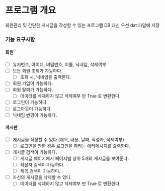 # 프로그램 개요
회원관리 및 간단한 게시글을 작성할 수 있는 프로그램
DB 대신 우선 dat 파일에 저장

### 기능 요구사항
#### 회원
- [ ] 유저번호, 아이디, 비밀번호, 이름, 닉네임, 삭제여부
- [ ] 모든 회원 조회가 가능하다.
    - [ ] 조회 시, 닉네임을 출력한다.
- [ ] 회원 가입이 가능하다.
- [ ] 회원 탈퇴가 가능하다.
  - [ ] 데이터를 삭제하지 않고 삭제여부 만 True 로 변환한다.
- [ ] 로그인이 가능하다.
- [ ] 로그아웃이 가능하다.
- [ ] 닉네임 변경이 가능하다.

#### 게시판
- [ ] 게시글을 작성할 수 있다.(제목, 내용, 날짜, 작성자, 삭제여부)
  - [ ] 로그인을 안한 경우 로그인을 하라는 에러메시지를 출력한다.
- [ ] 게시글 검색이 가능하다.
  - [ ] 게시글 페이지에서 페이지별 상위 5개의 게시글을 보여준다.
  - [ ] 작성자 검색이 가능하다.
  - [ ] 제목 검색이 가능하다.
- [ ] 자신의 게시글을 삭제할 수 있다.
  - [ ] 데이터를 삭제하지 않고 삭제여부 만 True 로 변환한다.